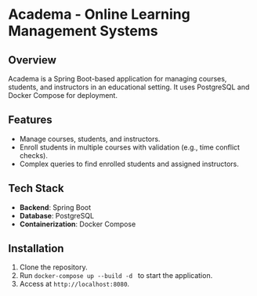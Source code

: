 # Academa - Online Learning Management Systems

## Overview
Academa is a Spring Boot-based application for managing courses, students, and instructors in an educational setting. It uses PostgreSQL and Docker Compose for deployment.

## Features
- Manage courses, students, and instructors.
- Enroll students in multiple courses with validation (e.g., time conflict checks).
- Complex queries to find enrolled students and assigned instructors.

## Tech Stack
- **Backend**: Spring Boot
- **Database**: PostgreSQL
- **Containerization**: Docker Compose

## Installation
1. Clone the repository.
2. Run `docker-compose up --build -d ` to start the application.
3. Access at `http://localhost:8080`.
